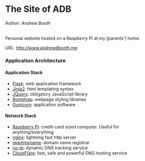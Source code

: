 # The Site of ADB
###### Author: Andrew Booth
Personal website hosted on a Raspberry Pi at my [parents'] home.

URL: http://www.andrewdbooth.me

### Application Architecture
#### Application Stack
- [Flask](http://flask.pocoo.org/): web application framework
- [Jinja2](http://jinja.pocoo.org/): html templating syntax
- [JQuery](http://jquery.com/): obligatory JavaScript library
- [Bootstrap](http://getbootstrap.com/): webpage styling libraries
- [Gunicorn](http://gunicorn.org/): application software

#### Network Stack
- [Raspberry Pi](https://www.raspberrypi.org/): credit-card sized computer. Useful for anything/everything
- [nginx](http://nginx.org/): lightning fast http server
- [iwantmyname](iwantmyname.com): domain name registrar
- [no-ip](http://www.noip.com/): dynamic DNS tracking service
- [CloudFlare](https://www.cloudflare.com/): fast, safe and powerful DNS hosting service
